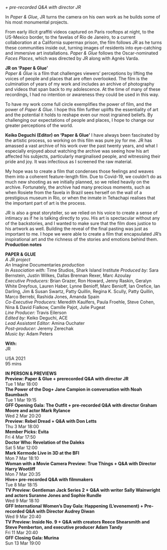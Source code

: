 
_+ pre-recorded Q&A with director JR_

In _Paper & Glue_, JR turns the camera on his own work as he builds some of his most monumental projects.

From early illicit graffiti videos captured on Paris rooftops at night, to the US-Mexico border, to the favelas of Rio de Janeiro, to a current collaboration at a California supermax prison, the film follows JR as he turns these communities inside out, turning images of residents into eye-catching and immersive art installations. _Paper & Glue_ follows the Oscar-nominated _Faces Places_, which was directed by JR along with Agnès Varda.<br>

**JR on ‘Paper & Glue’**<br>
_Paper & Glue_ is a film that challenges viewers’ perceptions by lifting the voices of people and places that are often overlooked. The film is the culmination of years of my work and includes an archive of photography and videos that span back to my adolescence. At the time of many of these recordings, I had no intention or awareness they could be used in this way.

To have my work come full circle exemplifies the power of film, and the power of _Paper & Glue_. I hope this film further uplifts the essentiality of art and the potential it holds to reshape even our most ingrained beliefs. By challenging our expectations of people and places, I hope to change our greater perceptions of the world.

**Keiko Deguchi (Editor) on ‘Paper & Glue’**
I have always been fascinated by the artistic process, so working on this film was pure joy for me. JR has amassed a vast archive of his work over the past twenty years, and what I especially enjoyed about watching the archive was seeing how his art affected his subjects, particularly marginalised people, and witnessing their pride and joy. It was infectious as I screened the raw material.

My hope was to create a film that condenses those feelings and weaves them into a coherent feature-length film. Due to Covid-19, we couldn’t do as much new shooting as we initially planned, so we relied heavily on the archive. Fortunately, the archive had many precious moments, such as when Rosiete from the favela in Brazil sees herself on the wall of a prestigious museum in Rio, or when the inmate in Tehachapi realises that the important part of art is the process.

JR is also a great storyteller, so we relied on his voice to create a sense of intimacy as if he is talking directly to you. His art is spectacular without any of the backstories, and I wanted to make sure that the film does justice to his artwork as well. Building the reveal of the final pasting was just as important to me. I hope we were able to create a film that encapsulated JR’s inspirational art and the richness of the stories and emotions behind them.<br>
**Production notes**<br>

**PAPER & GLUE**<br>
_A_ JR _project_<br>
_An_ Imagine Documentaries _production_<br>
_In Association with:_ Time Studios, Shark Island Institute
_Produced by:_ Sara Bernstein, Justin Wilkes, Dallas Brennan Rexer, Marc Azoulay<br>
_Executive Producers:_ Brian Grazer, Ron Howard, Jenny Raskin, Geralyn White Dreyfous, Lauren Haber, Lynne Benioff, Marc Benioff, Ian Orefice, Ian Darling, Jim & Susan Swartz, Patty Quillin, Regina K. Scully, Patty Quillin, Marco Berrebi, Rashida Jones, Amanda Spain<br>
_Co-Executive Producers:_ Meredith Kaulfers, Paula Froehle, Steve Cohen, Nina & David Fialkow, Camille Pajot, Julie Pugeat<br>
_Line Producer:_ Travis Eilerson<br>
_Edited by:_ Keiko Deguchi, ACE<br>
_Lead Assistant Editor:_ Amina Ouchater<br>
_Post-producer:_ Jeremy Zerechak<br>
_Music by:_ Adam Peters<br>

**With:**<br>
JR<br>

USA 2021<br>
95 mins<br>


**IN PERSON & PREVIEWS**<br>
**Preview: Paper & Glue + prerecorded Q&A with director JR**<br>
Tue 1 Mar 18:00<br>
**The Power of the Dog+ Jane Campion in conversation with Noah Baumbach**<br>
Tue 1 Mar 19:15<br>
**GFF Opening Gala: The Outfit + pre-recorded Q&A with director Graham Moore and actor Mark Rylance**<br>
Wed 2 Mar 20:20<br>
**Preview: Rebel Dread + Q&A with Don Letts**<br>
Thu 3 Mar 18:00<br>
**Member Picks: Evita**<br>
Fri 4 Mar 17:50<br>
**Doctor Who: Revelation of the Daleks**<br>
Sat 5 Mar 12:00<br>
**Mark Kermode Live in 3D at the BFI**<br>
Mon 7 Mar 18:10<br>
**Woman with a Movie Camera Preview: True Things + Q&A with Director Harry Wootliff**<br>
Mon 7 Mar 20:35<br>
**Hive+ pre-recorded Q&A with filmmakers**<br>
Tue 8 Mar 18:15<br>
**TV Preview: Gentleman Jack Series 2 + Q&A with writer Sally Wainwright and actors Suranne Jones and Sophie Rundle**<br>
Wed 9 Mar 18:10<br>
**GFF International Women’s Day Gala: Happening (L’evenement) + Pre-recorded Q&A with Director Audrey Diwan**<br>
Wed 9 Mar 20:40<br>
**TV Preview: Inside No. 9 + Q&A with creators Reece Shearsmith and Steve Pemberton, and executive producer Adam Tandy**<br>
Fri 11 Mar 20:40<br>
**GFF Closing Gala: Murina**<br>
Sun 13 Mar 19:00<br>
<!--stackedit_data:
eyJoaXN0b3J5IjpbMjEyNDIyNzgxOSwtMTg1Njg4NjcwOV19
-->